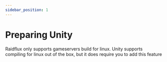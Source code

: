 ```yaml
---
sidebar_position: 1
---
```


# Preparing Unity

Raidflux only supports gameservers build for linux. Unity supports compiling for linux out of the box, but it does require you to add this feature
